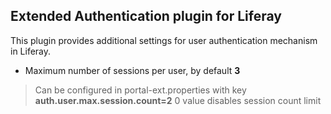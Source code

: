 Extended Authentication plugin for Liferay
------------------------------------------

This plugin provides additional settings for user authentication mechanism in Liferay.

  - Maximum number of sessions per user, by default **3**
  > Can be configured in portal-ext.properties with key **auth.user.max.session.count=2**
  > 0 value disables session count limit